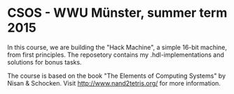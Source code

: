 
# CSOS - WWU Münster, summer term 2015

In this course, we are building the "Hack Machine", a simple 16-bit machine, from first principles.
The reposetory contains my .hdl-implementations and solutions for bonus tasks.

The course is based on the book "The Elements of Computing Systems" by Nisan & Schocken.
Visit http://www.nand2tetris.org/ for more information.
